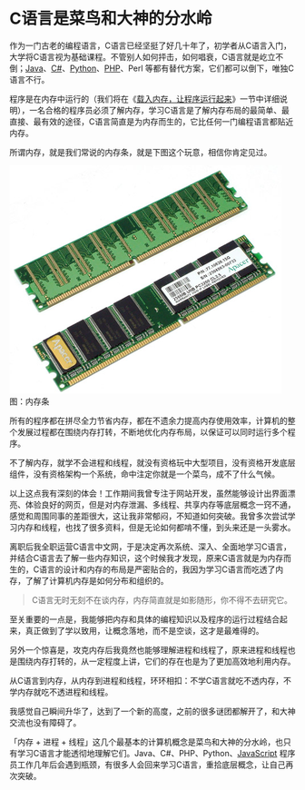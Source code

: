 # C语言是菜鸟和大神的分水岭

作为一门古老的编程语言，C语言已经坚挺了好几十年了，初学者从C语言入门，大学将C语言视为基础课程。不管别人如何抨击，如何唱衰，C语言就是屹立不倒；[Java](http://c.biancheng.net/java/)、[C#](http://c.biancheng.net/csharp/)、[Python](http://c.biancheng.net/python/)、[PHP](http://c.biancheng.net/php/)、Perl 等都有替代方案，它们都可以倒下，唯独C语言不行。

程序是在内存中运行的（我们将在《[载入内存，让程序运行起来](http://c.biancheng.net/view/1727.html)》一节中详细说明），一名合格的程序员必须了解内存，学习C语言是了解内存布局的最简单、最直接、最有效的途径，C语言简直是为内存而生的，它比任何一门编程语言都贴近内存。

所谓内存，就是我们常说的内存条，就是下图这个玩意，相信你肯定见过。

![内存条](./images/134I32557-0.jpg)
图：内存条


所有的程序都在拼尽全力节省内存，都在不遗余力提高内存使用效率，计算机的整个发展过程都在围绕内存打转，不断地优化内存布局，以保证可以同时运行多个程序。

不了解内存，就学不会进程和线程，就没有资格玩中大型项目，没有资格开发底层组件，没有资格架构一个系统，命中注定你就是一个菜鸟，成不了什么气候。

以上这点我有深刻的体会！工作期间我曾专注于网站开发，虽然能够设计出界面漂亮、体验良好的网页，但是对内存泄漏、多线程、共享内存等底层概念一窍不通，感觉和周围同事的差距很大，这让我非常郁闷，不知道如何突破。我曾多次尝试学习内存和线程，也找了很多资料，但是无论如何都啃不懂，到头来还是一头雾水。

离职后我全职运营C语言中文网，于是决定再次系统、深入、全面地学习C语言，并结合C语言去了解一些内存知识，这个时候我才发现，原来C语言就是为内存而生的，C语言的设计和内存的布局是严密贴合的，我因为学习C语言而吃透了内存，了解了计算机内存是如何分布和组织的。

> C语言无时无刻不在谈内存，内存简直就是如影随形，你不得不去研究它。

至关重要的一点是，我能够把内存和具体的编程知识以及程序的运行过程结合起来，真正做到了学以致用，让概念落地，而不是空谈，这才是最难得的。

另外一个惊喜是，攻克内存后我竟然也能够理解进程和线程了，原来进程和线程也是围绕内存打转的，从一定程度上讲，它们的存在也是为了更加高效地利用内存。

从C语言到内存，从内存到进程和线程，环环相扣：不学C语言就吃不透内存，不学内存就吃不透进程和线程。

我感觉自己瞬间升华了，达到了一个新的高度，之前的很多谜团都解开了，和大神交流也没有障碍了。

「内存 + 进程 + 线程」这几个最基本的计算机概念是菜鸟和大神的分水岭，也只有学习C语言才能透彻地理解它们。Java、C#、PHP、Python、[JavaScript](http://c.biancheng.net/js/) 程序员工作几年后会遇到瓶颈，有很多人会回来学习C语言，重拾底层概念，让自己再次突破。
